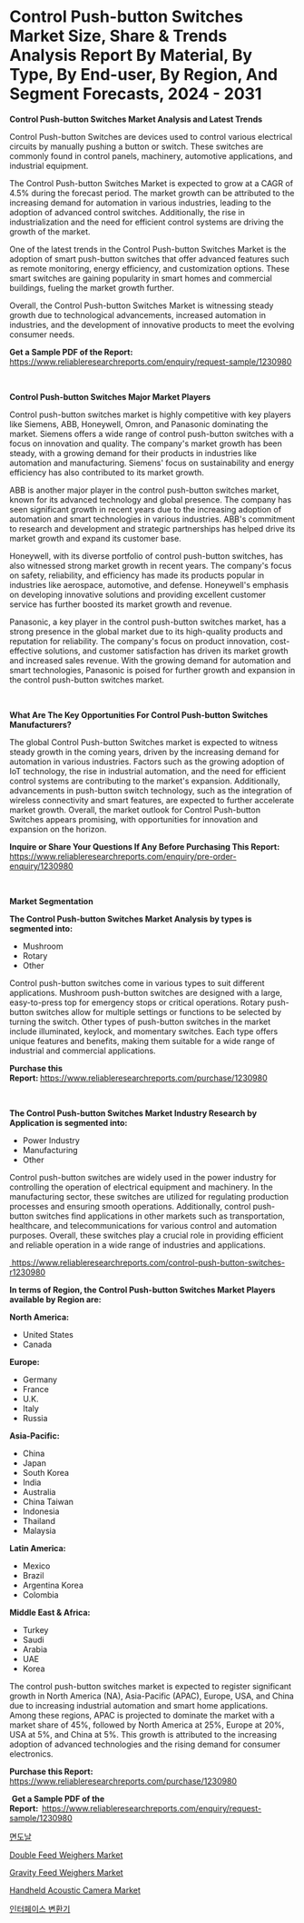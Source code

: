 <p><h1>Control Push-button Switches Market Size, Share & Trends Analysis Report By Material, By Type, By End-user, By Region, And Segment Forecasts, 2024 - 2031</h1></p><p><strong>Control Push-button Switches Market Analysis and Latest Trends</strong></p>
<p><p>Control Push-button Switches are devices used to control various electrical circuits by manually pushing a button or switch. These switches are commonly found in control panels, machinery, automotive applications, and industrial equipment.</p><p>The Control Push-button Switches Market is expected to grow at a CAGR of 4.5% during the forecast period. The market growth can be attributed to the increasing demand for automation in various industries, leading to the adoption of advanced control switches. Additionally, the rise in industrialization and the need for efficient control systems are driving the growth of the market.</p><p>One of the latest trends in the Control Push-button Switches Market is the adoption of smart push-button switches that offer advanced features such as remote monitoring, energy efficiency, and customization options. These smart switches are gaining popularity in smart homes and commercial buildings, fueling the market growth further.</p><p>Overall, the Control Push-button Switches Market is witnessing steady growth due to technological advancements, increased automation in industries, and the development of innovative products to meet the evolving consumer needs.</p></p>
<p><strong>Get a Sample PDF of the Report:&nbsp;</strong> <a href="https://www.reliableresearchreports.com/enquiry/request-sample/1230980">https://www.reliableresearchreports.com/enquiry/request-sample/1230980</a></p>
<p>&nbsp;</p>
<p><strong>Control Push-button Switches Major Market Players</strong></p>
<p><p>Control push-button switches market is highly competitive with key players like Siemens, ABB, Honeywell, Omron, and Panasonic dominating the market. Siemens offers a wide range of control push-button switches with a focus on innovation and quality. The company's market growth has been steady, with a growing demand for their products in industries like automation and manufacturing. Siemens' focus on sustainability and energy efficiency has also contributed to its market growth.</p><p>ABB is another major player in the control push-button switches market, known for its advanced technology and global presence. The company has seen significant growth in recent years due to the increasing adoption of automation and smart technologies in various industries. ABB's commitment to research and development and strategic partnerships has helped drive its market growth and expand its customer base.</p><p>Honeywell, with its diverse portfolio of control push-button switches, has also witnessed strong market growth in recent years. The company's focus on safety, reliability, and efficiency has made its products popular in industries like aerospace, automotive, and defense. Honeywell's emphasis on developing innovative solutions and providing excellent customer service has further boosted its market growth and revenue.</p><p>Panasonic, a key player in the control push-button switches market, has a strong presence in the global market due to its high-quality products and reputation for reliability. The company's focus on product innovation, cost-effective solutions, and customer satisfaction has driven its market growth and increased sales revenue. With the growing demand for automation and smart technologies, Panasonic is poised for further growth and expansion in the control push-button switches market.</p></p>
<p>&nbsp;</p>
<p><strong>What Are The Key Opportunities For Control Push-button Switches Manufacturers?</strong></p>
<p><p>The global Control Push-button Switches market is expected to witness steady growth in the coming years, driven by the increasing demand for automation in various industries. Factors such as the growing adoption of IoT technology, the rise in industrial automation, and the need for efficient control systems are contributing to the market's expansion. Additionally, advancements in push-button switch technology, such as the integration of wireless connectivity and smart features, are expected to further accelerate market growth. Overall, the market outlook for Control Push-button Switches appears promising, with opportunities for innovation and expansion on the horizon.</p></p>
<p><strong>Inquire or Share Your Questions If Any Before Purchasing This Report:</strong> <a href="https://www.reliableresearchreports.com/enquiry/pre-order-enquiry/1230980">https://www.reliableresearchreports.com/enquiry/pre-order-enquiry/1230980</a></p>
<p>&nbsp;</p>
<p><strong>Market Segmentation</strong></p>
<p><strong>The Control Push-button Switches Market Analysis by types is segmented into:</strong></p>
<p><ul><li>Mushroom</li><li>Rotary</li><li>Other</li></ul></p>
<p><p>Control push-button switches come in various types to suit different applications. Mushroom push-button switches are designed with a large, easy-to-press top for emergency stops or critical operations. Rotary push-button switches allow for multiple settings or functions to be selected by turning the switch. Other types of push-button switches in the market include illuminated, keylock, and momentary switches. Each type offers unique features and benefits, making them suitable for a wide range of industrial and commercial applications.</p></p>
<p><strong>Purchase this Report:&nbsp;</strong><a href="https://www.reliableresearchreports.com/purchase/1230980">https://www.reliableresearchreports.com/purchase/1230980</a></p>
<p>&nbsp;</p>
<p><strong>The Control Push-button Switches Market Industry Research by Application is segmented into:</strong></p>
<p><ul><li>Power Industry</li><li>Manufacturing</li><li>Other</li></ul></p>
<p><p>Control push-button switches are widely used in the power industry for controlling the operation of electrical equipment and machinery. In the manufacturing sector, these switches are utilized for regulating production processes and ensuring smooth operations. Additionally, control push-button switches find applications in other markets such as transportation, healthcare, and telecommunications for various control and automation purposes. Overall, these switches play a crucial role in providing efficient and reliable operation in a wide range of industries and applications.</p></p>
<p><a href="https://www.reliableresearchreports.com/control-push-button-switches-r1230980">&nbsp;https://www.reliableresearchreports.com/control-push-button-switches-r1230980</a></p>
<p><strong>In terms of Region, the Control Push-button Switches Market Players available by Region are:</strong></p>
<p>
    <p> <strong> North America: </strong>
        <ul>
            <li>United States</li>
            <li>Canada</li>
        </ul>
        </p> 
    <p> <strong> Europe: </strong>
        <ul>
            <li>Germany</li>
            <li>France</li>
            <li>U.K.</li>
            <li>Italy</li>
            <li>Russia</li>
        </ul>
        </p> 
    <p> <strong> Asia-Pacific: </strong>
        <ul>
            <li>China</li>
            <li>Japan</li>
            <li>South Korea</li>
            <li>India</li>
            <li>Australia</li>
            <li>China Taiwan</li>
            <li>Indonesia</li>
            <li>Thailand</li>
            <li>Malaysia</li>
        </ul>
        </p> 
    <p> <strong> Latin America: </strong>
        <ul>
            <li>Mexico</li>
            <li>Brazil</li>
            <li>Argentina Korea</li>
            <li>Colombia</li>
        </ul>
        </p> 
    <p> <strong> Middle East & Africa: </strong>
        <ul>
            <li>Turkey</li>
            <li>Saudi</li>
            <li>Arabia</li>
            <li>UAE</li>
            <li>Korea</li>
        </ul>
    </p>
    </p>
<p><p>The control push-button switches market is expected to register significant growth in North America (NA), Asia-Pacific (APAC), Europe, USA, and China due to increasing industrial automation and smart home applications. Among these regions, APAC is projected to dominate the market with a market share of 45%, followed by North America at 25%, Europe at 20%, USA at 5%, and China at 5%. This growth is attributed to the increasing adoption of advanced technologies and the rising demand for consumer electronics.</p></p>
<p><strong>Purchase this Report: </strong><a href="https://www.reliableresearchreports.com/purchase/1230980">https://www.reliableresearchreports.com/purchase/1230980</a></p>
<p>&nbsp;<strong>Get a Sample PDF of the Report:&nbsp;&nbsp;</strong><a href="https://www.reliableresearchreports.com/enquiry/request-sample/1230980">https://www.reliableresearchreports.com/enquiry/request-sample/1230980</a></p>
<p><strong></strong></p>
<p><p><a href="https://github.com/jimahmed0511/Market-Research-Report-List-2/blob/main/612477070808.md">면도날</a></p><p><a href="https://github.com/AllisonKreiger/Market-Research-Report-List-1/blob/main/double-feed-weighers-market.md">Double Feed Weighers Market</a></p><p><a href="https://github.com/Dhjdj3783/Market-Research-Report-List-1/blob/main/gravity-feed-weighers-market.md">Gravity Feed Weighers Market</a></p><p><a href="https://github.com/dlwlxxqs71/Market-Research-Report-List-1/blob/main/handheld-acoustic-camera-market.md">Handheld Acoustic Camera Market</a></p><p><a href="https://github.com/ahmadrevanz10/Market-Research-Report-List-2/blob/main/916056670809.md">인터페이스 변환기</a></p></p>